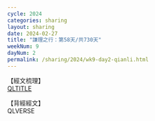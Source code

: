```yaml
---
cycle: 2024
categories: sharing
layout: sharing
date: 2024-02-27
title: "謙理之行：第58天/共730天"
weekNum: 9
dayNum: 2
permalink: /sharing/2024/wk9-day2-qianli.html
---
```

【經文梳理】  
[QLTITLE](QLLINK)

【背經經文】  
QLVERSE
